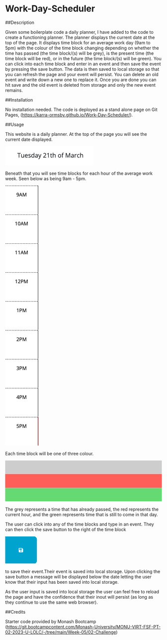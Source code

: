 # Work-Day-Scheduler

##Description

Given some boilerplate code a daily planner, I have added to the code to create a functioning planner. The planner displays the current date at the top of the page. It displays time block for an average work day (9am to 5pm) with the colour of the time block changing depending on whether the time has passed (the time block/(s) will be grey), is the present time (the time block will be red), or in the future (the time block/(s) will be green). You can click into each time block and enter in an event and then save the event by pressing the save button. The data is then saved to local storage so that you can refresh the page and your event will persist. You can delete an old event and write down a new one to replace it. Once you are done you can hit save and the old event is deleted from storage and only the new event remains. 

##Installation

No installation needed. The code is deployed as a stand alone page on Git Pages, (https://karra-ormsby.github.io/Work-Day-Scheduler/).

##Usage

This website is a daily planner. At the top of the page you will see the current date displayed. 

![current date](./assets/images/Current%20Date.png)

Beneath that you will see time blocks for each hour of the average work week. Seen below as being 9am - 5pm.

![time blocks](./assets/images/Time%20Blocks.png)

Each time block will be one of three colour. 

![colours of time blocks](./assets/images/Colours%20of%20time%20blocks.png)

The grey represents a time that has already passed, the red represents the current hour, and the green represents time that is still to come in that day. 

The user can click into any of the time blocks and type in an event. They can then click the save button to the right of the time block

![save button](./assets/images/Save%20Button.png)

to save their event.Their event is saved into local storage. Upon clicking the save button a message will be displayed below the date letting the user know that their input has been saved into local storage. 

As the user input is saved into local storage the user can feel free to reload the page and have the confidence that their inout will persist (as long as they continue to use the same web browser).

##Credits

Starter code provided by Monash Bootcamp (https://git.bootcampcontent.com/Monash-University/MONU-VIRT-FSF-PT-02-2023-U-LOLC/-/tree/main/Week-05/02-Challenge)